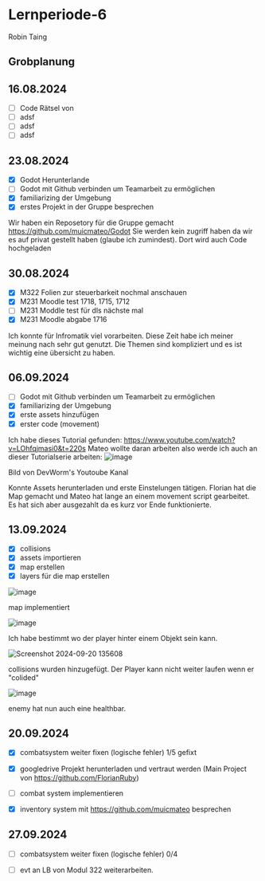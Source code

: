 # Lernperiode-6

Robin Taing

## Grobplanung

## 16.08.2024
- [ ] Code Rätsel von
- [ ] adsf
- [ ] adsf
- [ ] adsf

## 23.08.2024
- [x] Godot Herunterlande
- [ ] Godot mit Github verbinden um Teamarbeit zu ermöglichen
- [x] familiarizing der Umgebung
- [x] erstes Projekt in der Gruppe besprechen

Wir haben ein Reposetory für die Gruppe gemacht https://github.com/muicmateo/Godot Sie werden kein zugriff haben da wir es auf privat gestellt haben (glaube ich zumindest). Dort wird auch Code hochgeladen

## 30.08.2024
- [x] M322 Folien zur steuerbarkeit nochmal anschauen
- [x] M231 Moodle test 1718, 1715, 1712
- [ ] M231 Moddle test für dls nächste mal
- [x] M231 Moodle abgabe 1716

Ich konnte für Infromatik viel vorarbeiten. Diese Zeit habe ich meiner meinung nach sehr gut genutzt. Die Themen sind kompliziert und es ist wichtig eine übersicht zu haben.

## 06.09.2024
- [ ] Godot mit Github verbinden um Teamarbeit zu ermöglichen
- [x] familiarizing der Umgebung
- [x] erste assets hinzufügen
- [x] erster code (movement)

Ich habe dieses Tutorial gefunden: https://www.youtube.com/watch?v=LOhfqjmasi0&t=220s 
Mateo wollte daran arbeiten also werde ich auch an dieser Tutorialserie arbeiten: ![image](https://github.com/user-attachments/assets/a66424c3-9305-4e05-9c65-6032e58a3b90)

Bild von DevWorm's Youtoube Kanal

Konnte Assets herunterladen und erste Einstelungen tätigen. Florian hat die Map gemacht und Mateo hat lange an einem movement script gearbeitet. Es hat sich aber ausgezahlt da es kurz vor Ende funktionierte.

## 13.09.2024 
- [x] collisions
- [x] assets importieren
- [x] map erstellen
- [x] layers für die map erstellen

![image](https://github.com/user-attachments/assets/f789bd50-bb45-4019-955c-2120f6411cdd)

map implementiert


![image](https://github.com/user-attachments/assets/59fdc909-83ca-4a2a-a0f7-b53fce996c46)

Ich habe bestimmt wo der player hinter einem Objekt sein kann.

![Screenshot 2024-09-20 135608](https://github.com/user-attachments/assets/718b9122-f07a-4e94-b123-ac112e35326a)

collisions wurden hinzugefügt. Der Player kann nicht weiter laufen wenn er "colided"

![image](https://github.com/user-attachments/assets/1972894e-8c34-49aa-835f-000bd7cc0b25)

enemy hat nun auch eine healthbar.

## 20.09.2024

- [x] combatsystem weiter fixen (logische fehler) 1/5 gefixt
- [x] googledrive Projekt herunterladen und vertraut werden (Main Project von https://github.com/FlorianRuby)
- [ ] combat system implementieren
- [x] inventory system mit https://github.com/muicmateo besprechen


## 27.09.2024

- [ ] combatsystem weiter fixen (logische fehler) 0/4
- [ ] evt an LB von Modul 322 weiterarbeiten.








